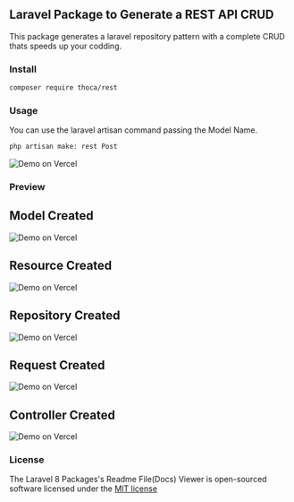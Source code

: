 ## Laravel Package to Generate a REST API CRUD

This package generates a laravel repository pattern with a complete CRUD thats speeds up your codding.

### Install

```bash
composer require thoca/rest
```

### Usage

You can use the laravel artisan command passing the Model Name.

```bash
php artisan make: rest Post
```
<p align="left">
    <img alt="Demo on Vercel" src="https://i.imgur.com/e3YQKeM.png">
</p>

### Preview
<div>
    <h2>Model Created</h2>
    <p align="left">
        <img alt="Demo on Vercel" src="https://i.imgur.com/MmVJqcU.png">
    </p>
</div>

<div>
    <h2>Resource Created</h2>
    <p align="left">
        <img alt="Demo on Vercel" src="https://i.imgur.com/ojOTJrb.png">
    </p>
</div>

<div>
    <h2>Repository Created</h2>
    <p align="left">
        <img alt="Demo on Vercel" src="https://i.imgur.com/UvmmPna.png">
    </p>
</div>

<div>
    <h2>Request Created</h2>
    <p align="left">
        <img alt="Demo on Vercel" src="https://i.imgur.com/GpCbSMV.png">
    </p>
</div>

<div>
    <h2>Controller Created</h2>
    <p align="left">
        <img alt="Demo on Vercel" src="https://i.imgur.com/qFw16L0.png">
    </p>
</div>

### License

The Laravel 8 Packages's Readme File(Docs) Viewer is open-sourced software licensed under the [MIT license](http://opensource.org/licenses/MIT)
